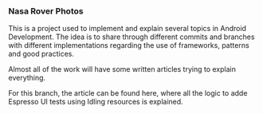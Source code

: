 ### Nasa Rover Photos

This is a project used to implement and explain several topics in Android Development. The idea is to share through different commits and branches with different implementations regarding the use of frameworks, patterns and good practices.

Almost all of the work will have some written articles trying to explain everything.

For this branch, the article can be found here, where all the logic to adde Espresso UI tests using Idling resources is explained.
